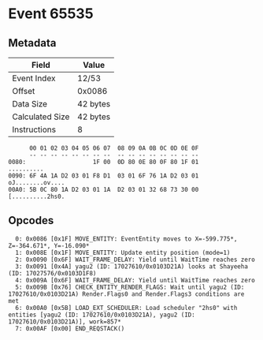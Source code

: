 # Event 65535

## Metadata

| Field           | Value    |
|-----------------|----------|
| Event Index     | 12/53    |
| Offset          | 0x0086   |
| Data Size       | 42 bytes |
| Calculated Size | 42 bytes |
| Instructions    | 8        |

```
      00 01 02 03 04 05 06 07  08 09 0A 0B 0C 0D 0E 0F
      -- -- -- -- -- -- -- --  -- -- -- -- -- -- -- --
0080:                   1F 00  0D 80 0E 80 0F 80 1F 01        ..........
0090: 6F 4A 1A D2 03 01 F8 D1  03 01 6F 76 1A D2 03 01  oJ........ov....
00A0: 5B 0C 80 1A D2 03 01 1A  D2 03 01 32 68 73 30 00  [..........2hs0.
```

## Opcodes

```
  0: 0x0086 [0x1F] MOVE_ENTITY: EventEntity moves to X=-599.775*, Z=-364.671*, Y=-16.090*
  1: 0x008E [0x1F] MOVE_ENTITY: Update entity position (mode=1)
  2: 0x0090 [0x6F] WAIT_FRAME_DELAY: Yield until WaitTime reaches zero
  3: 0x0091 [0x4A] yagu2 (ID: 17027610/0x0103D21A) looks at Shayeeha (ID: 17027576/0x0103D1F8)
  4: 0x009A [0x6F] WAIT_FRAME_DELAY: Yield until WaitTime reaches zero
  5: 0x009B [0x76] CHECK_ENTITY_RENDER_FLAGS: Wait until yagu2 (ID: 17027610/0x0103D21A) Render.Flags0 and Render.Flags3 conditions are met
  6: 0x00A0 [0x5B] LOAD_EXT_SCHEDULER: Load scheduler "2hs0" with entities [yagu2 (ID: 17027610/0x0103D21A), yagu2 (ID: 17027610/0x0103D21A)], work=857*
  7: 0x00AF [0x00] END_REQSTACK()
```
